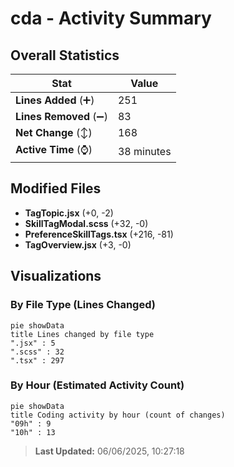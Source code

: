 # cda - Activity Summary 

## Overall Statistics

| Stat                   | Value                                                             |
| ---------------------- | ----------------------------------------------------------------- |
| **Lines Added** (➕)   | 251                                          |
| **Lines Removed** (➖) | 83                                        |
| **Net Change** (↕)    | 168                |
| **Active Time** (⌚)   | 38 minutes |


## Modified Files
- **TagTopic.jsx** (+0, -2)
- **SkillTagModal.scss** (+32, -0)
- **PreferenceSkillTags.tsx** (+216, -81)
- **TagOverview.jsx** (+3, -0)

## Visualizations

### By File Type (Lines Changed)

```mermaid
pie showData
title Lines changed by file type
".jsx" : 5
".scss" : 32
".tsx" : 297
```

### By Hour (Estimated Activity Count)

```mermaid
pie showData
title Coding activity by hour (count of changes)
"09h" : 9
"10h" : 13
```


> **Last Updated:** 06/06/2025, 10:27:18